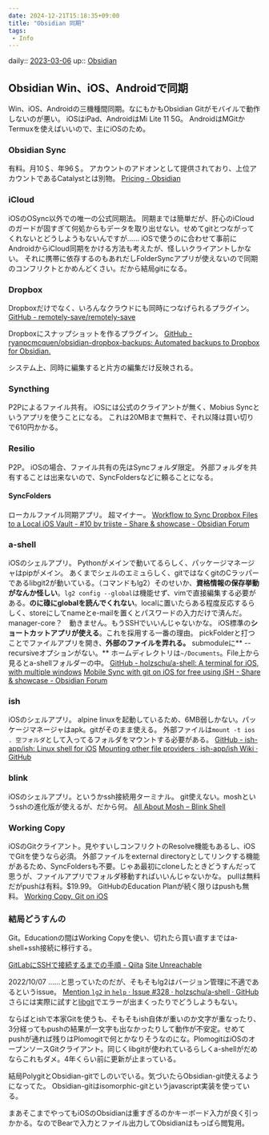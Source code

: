 ```yaml
---
date: 2024-12-21T15:18:35+09:00
title: "Obsidian 同期"
tags:
 - Info
---
```


daily:: [2023-03-06](/Daily_Note/2023-03-06.md)
up:: [Obsidian](../Bar/App/Obsidian.md)

## Obsidian Win、iOS、Androidで同期
Win、iOS、Androidの三機種間同期。なにもかもObsidian Gitがモバイルで動作しないのが悪い。
iOSはiPad、AndroidはMi Lite 11 5G。
AndroidはMGitかTermuxを使えばいいので、主にiOSのため。

### Obsidian Sync
有料。月10＄、年96＄。
アカウントのアドオンとして提供されており、上位アカウントであるCatalystとは別物。
[Pricing - Obsidian](https://obsidian.md/pricing)

### iCloud
iOSのOSync以外での唯一の公式同期法。
同期までは簡単だが、肝心のiCloudのガードが固すぎて何処からもデータを取り出せない。せめてgitとつながってくれないとどうしようもないんですが……
iOSで使うのに合わせて事前にAndroidからiCloud同期をかける方法も考えたが、怪しいクライアントしかない。
それに携帯に依存するのもあれだしFolderSyncアプリが使えないので同期のコンフリクトとかめんどくさい。だから結局gitになる。

### Dropbox
Dropboxだけでなく、いろんなクラウドにも同時につなげられるプラグイン。
[GitHub - remotely-save/remotely-save](https://github.com/remotely-save/remotely-save)

Dropboxにスナップショットを作るプラグイン。
[GitHub - ryanpcmcquen/obsidian-dropbox-backups: Automated backups to Dropbox for Obsidian.](https://github.com/ryanpcmcquen/obsidian-dropbox-backups)

システム上、同時に編集すると片方の編集だけ反映される。

### Syncthing
P2Pによるファイル共有。
iOSには公式のクライアントが無く、Mobius Syncというアプリを使うことになる。
これは20MBまで無料で、それ以降は買い切りで610円かかる。

### Resilio
P2P。
iOSの場合、ファイル共有の先はSyncフォルダ限定。
外部フォルダを共有することは出来ないので、SyncFoldersなどに頼ることになる。

#### SyncFolders
ローカルファイル同期アプリ。
超マイナー。
[Workflow to Sync Dropbox Files to a Local iOS Vault - #10 by trijste - Share & showcase - Obsidian Forum](https://forum.obsidian.md/t/workflow-to-sync-dropbox-files-to-a-local-ios-vault/26466/10)

### a-shell
iOSのシェルアプリ。
Pythonがメインで動いてるらしく、パッケージマネージャはpipがメイン。
あくまでシェルのエミュらしく、gitではなくgitのCラッパーであるlibgit2が動いている。（コマンドもlg2）そのせいか、**資格情報の保存挙動がなんか怪しい**。`lg2 config --global`は機能せず、vimで直接編集する必要がある。**のに碌にglobalを読んでくれない**。localに置いたらある程度反応するらしく、storeにしてnameとe-mailを置くとパスワードの入力だけで済んだ。manager-core？　動きません。もうSSHでいいんじゃないかな。
iOS標準の**ショートカットアプリが使える**。これを採用する一番の理由。
pickFolderと打つことでファイルアプリを開き、**外部のファイルを弄れる。**
submoduleに** --recursiveオプションがない。**
ホームディレクトリは`~/Documents`。File上から見るとa-shellフォルダーの中。
[GitHub - holzschu/a-shell: A terminal for iOS, with multiple windows](https://github.com/holzschu/a-shell)
[Mobile Sync with git on iOS for free using iSH - Share & showcase - Obsidian Forum](https://forum.obsidian.md/t/mobile-sync-with-git-on-ios-for-free-using-ish/20861)

### ish
iOSのシェルアプリ。
alpine linuxを起動しているため、6MB弱しかない。パッケージマネージャはapk。gitがそのまま使える。
外部ファイルは`mount -t ios . 空フォルダ`として入ってるフォルダをマウントする必要がある。
[GitHub - ish-app/ish: Linux shell for iOS](https://github.com/ish-app/ish/)
[Mounting other file providers · ish-app/ish Wiki · GitHub](https://github.com/ish-app/ish/wiki/Mounting-other-file-providers)

### blink
iOSのシェルアプリ。というかssh接続用ターミナル。
git使えない。moshというsshの進化版が使えるが、だから何。
[All About Mosh – Blink Shell](https://docs.blink.sh/advanced/advanced-mosh)

### Working Copy
iOSのGitクライアント。見やすいしコンフリクトのResolve機能もあるし、iOSでGitを使うなら必須。
外部ファイルをexternal directoryとしてリンクする機能があるため、SyncFoldersも不要。じゃあ最初にcloneしたときどうすんだって思うが、ファイルアプリでフォルダ移動すればいいんじゃないかな。
pullは無料だがpushは有料。$19.99。
GitHubのEducation Planが続く限りはpushも無料。
[Working Copy, Git on iOS](https://workingcopy.app)

### 結局どうすんの
Git。Educationの間はWorking Copyを使い、切れたら買い直すまではa-shell+ssh接続に移行する。

[GitLabにSSHで接続するまでの手順 - Qiita](https://qiita.com/kyamawaki/items/07fb3332cf3c2f47728a)
[Site Unreachable](https://cwoodall.com/posts/2022-01-02-obsidian-ios-sync/)


2022/10/07
……と思っていたのだが、そもそもlg2はバージョン管理に不適であるというissue。
[Mention `lg2` in `help` · Issue #328 · holzschu/a-shell · GitHub](https://github.com/holzschu/a-shell/issues/328)
さらには実際に試すと[libgit](Info/libgitバグ.md)でエラーが出まくったりでどうしようもない。

ならばとishで本家Gitを使うも、そもそもish自体が重いのか文字が重なったり、3分経ってもpushの結果が一文字も出なかったりして動作が不安定。せめてpushが通れば残りはPlomogitで何とかなりそうなのにな。PlomogitはiOSのオープンソースGitクライアント。同じくlibgitが使われているらしくa-shellがだめならこれもダメ。4年くらい前に更新が止まっている。

結局PolygitとObsidian-gitでしのいでいる。気づいたらObsidian-git使えるようになってた。
Obsidian-gitはisomorphic-gitというjavascript実装を使っている。

まあそこまでやってもiOSのObsidianは重すぎるのかキーボード入力が良く引っかかる。なのでBearで入力とファイル出力してObsidianはもっぱら閲覧用。

